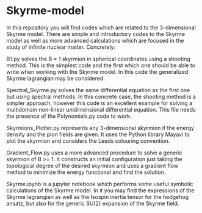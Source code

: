 # Skyrme-model
In this repository you will find codes which are related to the 3-dimensional Skyrme model. There are simple and introductory codes to the Skyrme model as well as more advanced calculations which are focused in the study of infinite nuclear matter. Concretely:

B1.py solves the B = 1 skyrmion in spherical coordinates using a shooting method. This is the simplest code and the first which one should be able to write when working with the Skyrme model. In this code the generalized Skyrme lagrangian may be considered.

Spectral_Skyrme.py solves the same differential equation as the first one but using spectral methods. In this concrete case, the shooting method is a simpler approach, however this code is an excellent example for solving a multidomain non-linear unidimensional differential equation. This file needs the presence of the Polynomials.py code to work.

Skyrmions_Plotter.py represents any 3-dimensional skyrmion if the energy density and the pion fields are given. It uses the Python library Mayavi to plot the skyrmion and considers the Leeds colouring convention.

Gradient_Flow.py uses a more advanced procedure to solve a generic skyrmion of B >= 1. It constructs an initial configuration just taking the topological degree of the desired skyrmion and uses a gradient flow method to minimize the energy functional and find the solution.

Skyrme.ipynb is a jupyter notebook which performs some useful symbolic calculations of the Skyrme model. In it you may find the expressions of the Skyrme lagrangian as well as the Isospin inertia tensor for the hedgehog ansatz, but also for the generic SU(2) expansion of the Skyrme field.
